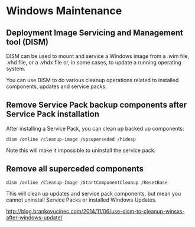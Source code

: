 # Windows Maintenance

## Deployment Image Servicing and Management tool (DISM)

DISM can be used to mount and service a Windows image from a .wim file, .vhd file, or a .vhdx file or, in some cases, to update a running operating system.

You can use DISM to do various cleanup operations related to installed components, updates and service packs.

## Remove Service Pack backup components after Service Pack installation

After installing a Service Pack, you can clean up backed up components:

    dism /online /cleanup-image /spsuperseded /hidesp

Note this will make it impossible to uninstall the service pack.

## Remove all superceded components

    dism /online /Cleanup-Image /StartComponentCleanup /ResetBase

This will clean up updates and service pack components, but mean you cannot uninstall Service Packs or installed Windows Updates.

http://blog.brankovucinec.com/2014/11/06/use-dism-to-cleanup-winsxs-after-windows-update/